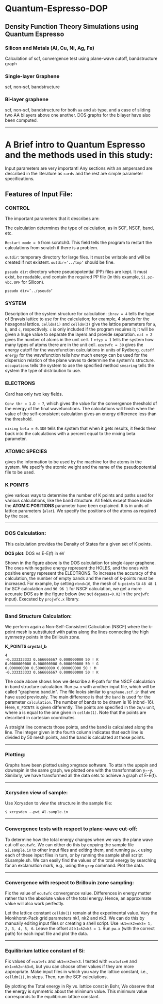 # Quantum-Espresso-DOP

## Density Function Theory Simulations using Quantum Espresso

### Silicon and Metals (Al, Cu, Ni, Ag, Fe)
Calculation of scf, convergence test using plane-wave cutoff, bandstructure graph

### Single-layer Graphene
scf, non-scf, bandstructure

### Bi-layer graphene
scf, non-scf, bandstructure for both `aa` and `ab` type, and a case of sliding two AA bilayers above one another. DOS graphs for the bilayer have also been computed. 

--------------------------------------------------------
# A Brief intro to Quantum Espresso and the methods used in this study:
Input parameters are very important! 
Any sections with an ampersand are described in the literature as `cards` and the rest are simple parameter specifications. 

## Features of Input File:

### CONTROL

The important parameters that it describes are: 

The calculation determines the type of calculation, as in SCF, NSCF, band, etc.

`Restart mode = 0` from scratch0. This field tells the program to restart the calculations from scratch if there is a problem. 

`outdir`: temporary directory for large files. It must be writable and will be created if not existent. `outdir=’../tmp’` should be fine.

`pseudo dir`: directory where pseudopotential (PP) files are kept. It must exist, be readable, and contain the required PP file (in this example, `Si.pz-vbc.UPF` for Silicon). 

`pseudo dir=’../pseudo’`



### SYSTEM
Description of the system structure for calculation: 
`ibrav = 4` tells the type of Bravais lattice to use for the calculation; for example, 4 stands for the hexagonal lattice. 
`celldm(1)` and `celldm(3)` give the lattice parameters for `a`, `b`, and `c`, respectively. 
`c` is only included if the program requires it; it will be given a huge value to separate the layers and provide separation. 
`nat = 2` gives the number of atoms in the unit cell. T
`ntyp = 1` tells the system how many types of atoms there are in the unit cell. 
`ecutwfc = 30` gives the energy cutoff for the wavefunction calculations in units of Rydberg. 
`cutoff energy` for the wavefunction tells how much energy can be used for the dispersion relation of the plane waves to determine the system's structure. 
`occupations` tells the system to use the specified method
`smearing` tells the system the type of distribution to use. 

### ELECTRONS

Card has only two key fields. 

`Conv thr = 1.D − 7`, which gives the value for the convergence threshold of the energy of the final wavefunctions. The calculations will finish when the value of the self-consistent calculation gives an energy difference less than the threshold. 

`mixing beta = 0.3D0` tells the system that when it gets results, it feeds them back into the calculations with a percent equal to the mixing beta parameter. 


### ATOMIC SPECIES
gives the information to be used by the machine for the atoms in the system. We specify the atomic weight and the name of the pseudopotential file to be used. 


### K POINTS
give various ways to determine the number of K points and paths used for various calculations, like the band structure. All fields except those inside the **ATOMIC POSITIONS** parameter have been explained. It is in units of lattice parameters (`alat`). We specify the positions of the atoms as required by the case.  

---------------------------
### DOS Calculation: 
This calculation provides the Density of States for a given set of K points. 

**DOS plot**: DOS vs E-E(f) in eV

Shown in the figure above is the DOS calculation for single-layer graphene. The ones with negative energy represent the HOLES, and the ones with positive energy represent the ELECTRONS.
To increase the accuracy of the calculation, the number of empty bands and the mesh of k-points must be increased. For example, by setting `nbnd=16`, the mesh of `k-points` to `48 48 1` for SCF calculation and `96 96 1` for NSCF calculation, we get a more accurate DOS as in the figure below (we set `degauss=0.02` in the `projwfc` input). Executed by `projwfc.x` library.

----------------------------
### Band Structure Calculation:
We perform again a Non-Self-Consistent Calculation (NSCF) where the k-point mesh is substituted with paths along the lines connecting the high symmetry points in the Brillouin zone.

**K_POINTS crystal_b**
```
4
-0.333333333 0.666666667 0.000000000 50 ! K
0.0000000000 0.000000000 0.000000000 50 ! G
0.000000000 0.500000000 0.000000000 50 ! M 
-0.333333333 0.666666667 0.000000000 50 ! K
```

The code above shows how we describe a K-path for the NSCF calculation in band structure calculation. Run `pw.x` with another input file, which will be called "graphene.band.in". The file looks similar to `graphene.scf.in` that we have used previously. The main difference is that the `band` is used for the parameter `calculation`. The number of bands to be drawn is 16 (nbnd=16). Here, `K_POINTS` is given differently. The points are specified in the `2π/a` unit, where a is equal to the one given in `celldm(1)`. Note that the points are described in cartesian coordinates.

A straight line connects those points, and the band is calculated along the line. The integer given in the fourth column indicates that each line is divided by 50 mesh points, and the band is calculated at those points.

---------------------------------
### Plotting: 
Graphs have been plotted using xmgrace software. To attain the upspin and downspin in the same graph, we plotted one with the transformation y=-y. Similarly, we have transformed all the data sets to achieve a graph of E-E(f).

--------------------------------------
### Xcrysden view of sample:
Use Xcrysden to view the structure in the sample file:
```
$ xcrysden --pwi Al.sample.in 
```
---------------------------------------
### Convergence tests with respect to plane-wave cut-off:
To determine how the total energy changes when we vary the plane wave cut-off `ecutwfc`. We can either do this by copying the sample file `Si.sample.in` to other input files and editing them, and running `pw.x` using each of these input files in turn, or by running the sample shell script Si.sample.sh. We can easily find the values of the total energy by searching for an exclamation mark, e.g., using the `grep` command.  Plot the data.

-------------------------------------------------------
### Convergence with respect to Brillouin zone sampling:
Fix the value of `ecutwfc` convergence value. Differences in energy matter rather than the absolute value of the total energy. Hence, an approximate value will also work perfectly.

Let the lattice constant `celldm(1)` remain at the experimental value. Vary the Monkhorst-Pack grid parameters nk1, nk2 and nk3. We can do this by manually editing input files or creating a shell script. Use `nk1=nk2=nk3= 1, 2, 3, 4, 5, 6`. Leave the offset at `k1=k2=k3 = 1`. Run `pw.x` (with the correct path) for each input file and plot the data.

-----------------------------------------------
### Equilibrium lattice constant of Si:
Fix values of `ecutwfc` and `nk1=nk2=nk3`. I tested with `ecutwfc=6` and `nk1=nk2=nk3=6`, but you can choose other values if they are more appropriate. Make input files in which you vary the lattice constant, i.e., `celldm(1)`, in steps. Then, run the SCF calculations.

By plotting the Total energy in Ry vs. lattice const in Bohr, We observe that the energy is symmetric about the minimum value. This minimum value corresponds to the equilibrium lattice constant.
